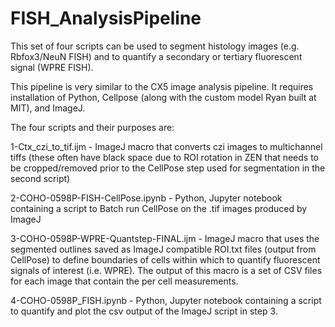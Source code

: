 # FISH_AnalysisPipeline
This set of four scripts can be used to segment histology images (e.g. Rbfox3/NeuN FISH)  and to quantify a secondary or tertiary fluorescent signal (WPRE FISH). 


This pipeline is very similar to the CX5 image analysis pipeline. It requires installation of Python, Cellpose (along with the custom model Ryan built at MIT), and ImageJ. 

The four scripts and their purposes are:

1-Ctx_czi_to_tif.ijm - ImageJ macro that converts czi images to multichannel tiffs (these often have black space due to ROI rotation in ZEN that needs to be cropped/removed prior to the CellPose step used for segmentation in the second script) 

2-COHO-0598P-FISH-CellPose.ipynb - Python, Jupyter notebook containing a script to Batch run CellPose on the .tif images produced by ImageJ

3-COHO-0598P-WPRE-Quantstep-FINAL.ijm - ImageJ macro that uses the segmented outlines saved as ImageJ compatible ROI.txt files (output from CellPose) to define boundaries of cells within which to quantify fluorescent signals of interest (i.e. WPRE). The output of this macro is a set of CSV files for each image that contain the per cell measurements.

4-COHO-0598P_FISH.ipynb - Python, Jupyter notebook containing a script to quantify and plot the csv output of the ImageJ script in step 3.




